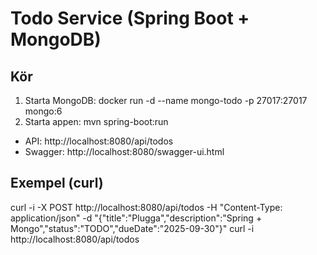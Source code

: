 ﻿# Todo Service (Spring Boot + MongoDB)

## Kör
1) Starta MongoDB:
   docker run -d --name mongo-todo -p 27017:27017 mongo:6
2) Starta appen:
   mvn spring-boot:run
- API: http://localhost:8080/api/todos
- Swagger: http://localhost:8080/swagger-ui.html

## Exempel (curl)
curl -i -X POST http://localhost:8080/api/todos -H "Content-Type: application/json" -d "{\"title\":\"Plugga\",\"description\":\"Spring + Mongo\",\"status\":\"TODO\",\"dueDate\":\"2025-09-30\"}"
curl -i http://localhost:8080/api/todos
